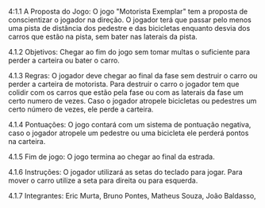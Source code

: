 4:1.1 A Proposta do Jogo:
  O jogo "Motorista Exemplar" tem a proposta de conscientizar o jogador na direção. O jogador terá que passar pelo menos uma pista de distância dos pedestre e das bicicletas enquanto desvia dos carros que estão na pista, sem bater nas laterais da pista.

4.1.2 Objetivos:
  Chegar ao fim do jogo sem tomar multas o suficiente para perder a carteira ou bater o carro.

4.1.3 Regras:
  O jogador deve chegar ao final da fase sem destruir o carro ou perder a carteira de motorista.
  Para destruir o carro o jogador tem que colidir com os carros que estão pela fase ou com as laterais da fase
  um certo numero de vezes.
  Caso o jogador atropele bicicletas ou pedestres um certo número de vezes, ele perde a carteira.

4.1.4 Pontuações:
  O jogo contará com um sistema de pontuação negativa, caso o jogador atropele um pedestre ou uma bicicleta ele perderá pontos na carteira.

4.1.5 Fim de jogo: 
  O jogo termina ao chegar ao final da estrada.

4.1.6 Instruções:
  O jogador utilizará as setas do teclado para jogar. Para mover o carro utilize a seta para direita ou para esquerda.

4.1.7 Integrantes:
  Eric Murta, 
  Bruno Pontes, 
  Matheus Souza, 
  João Baldasso, 